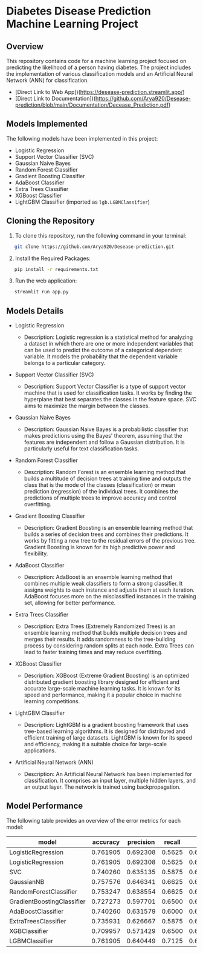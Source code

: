 # Diabetes Disease Prediction Machine Learning Project

## Overview

This repository contains code for a machine learning project focused on predicting the likelihood of a person having diabetes. The project includes the implementation of various classification models and an Artificial Neural Network (ANN) for classification.

- [Direct Link to Web App])(https://desease-prediction.streamlit.app/)
- [Direct Link to Documentation])(https://github.com/Arya920/Desease-prediction/blob/main/Documentation/Decease_Prediction.pdf)
## Models Implemented

The following models have been implemented in this project:

- Logistic Regression
- Support Vector Classifier (SVC)
- Gaussian Naive Bayes
- Random Forest Classifier
- Gradient Boosting Classifier
- AdaBoost Classifier
- Extra Trees Classifier
- XGBoost Classifier
- LightGBM Classifier (imported as `lgb.LGBMClassifier`)

## Cloning the Repository

1. To clone this repository, run the following command in your terminal:

```bash
   git clone https://github.com/Arya920/Desease-prediction.git
```

2. Install the Required Packages:
```bash
   pip install -r requirements.txt
```

3. Run the web application:
```bash
   streamlit run app.py
```

## Models Details

- Logistic Regression
  - Description: Logistic regression is a statistical method for analyzing a dataset in which there are one or more independent variables that can be used to predict the outcome of a categorical dependent variable. It models the probability that the dependent variable belongs to a particular category.

- Support Vector Classifier (SVC)
  - Description: Support Vector Classifier is a type of support vector machine that is used for classification tasks. It works by finding the hyperplane that best separates the classes in the feature space. SVC aims to maximize the margin between the classes.

- Gaussian Naive Bayes
  - Description: Gaussian Naive Bayes is a probabilistic classifier that makes predictions using the Bayes' theorem, assuming that the features are independent and follow a Gaussian distribution. It is particularly useful for text classification tasks.

- Random Forest Classifier
  - Description: Random Forest is an ensemble learning method that builds a multitude of decision trees at training time and outputs the class that is the mode of the classes (classification) or mean prediction (regression) of the individual trees. It combines the predictions of multiple trees to improve accuracy and control overfitting.

- Gradient Boosting Classifier
  - Description: Gradient Boosting is an ensemble learning method that builds a series of decision trees and combines their predictions. It works by fitting a new tree to the residual errors of the previous tree. Gradient Boosting is known for its high predictive power and flexibility.

- AdaBoost Classifier
  - Description: AdaBoost is an ensemble learning method that combines multiple weak classifiers to form a strong classifier. It assigns weights to each instance and adjusts them at each iteration. AdaBoost focuses more on the misclassified instances in the training set, allowing for better performance.

- Extra Trees Classifier
  - Description: Extra Trees (Extremely Randomized Trees) is an ensemble learning method that builds multiple decision trees and merges their results. It adds randomness to the tree-building process by considering random splits at each node. Extra Trees can lead to faster training times and may reduce overfitting.

- XGBoost Classifier
  - Description: XGBoost (Extreme Gradient Boosting) is an optimized distributed gradient boosting library designed for efficient and accurate large-scale machine learning tasks. It is known for its speed and performance, making it a popular choice in machine learning competitions.

- LightGBM Classifier
  - Description: LightGBM is a gradient boosting framework that uses tree-based learning algorithms. It is designed for distributed and efficient training of large datasets. LightGBM is known for its speed and efficiency, making it a suitable choice for large-scale applications.

- Artificial Neural Network (ANN)
  - Description: An Artificial Neural Network has been implemented for classification. It comprises an input layer, multiple hidden layers, and an output layer. The network is trained using backpropagation.

## Model Performance

The following table provides an overview of the error metrics for each model:

|  model                       |  accuracy   |  precision  |  recall   |  f1    |
|------------------------------|-------------|------------|----------|----------|
|  LogisticRegression          |  0.761905   |  0.692308  |  0.5625  |  0.620690|
|  LogisticRegression          |  0.761905   |  0.692308  |  0.5625  |  0.620690|
|  SVC                         |  0.740260   |  0.635135  |  0.5875  |  0.610390|
|  GaussianNB                  |  0.757576   |  0.646341  |  0.6625  |  0.654321|
|  RandomForestClassifier      |  0.753247   |  0.638554  |  0.6625  |  0.650307|
|  GradientBoostingClassifier  |  0.727273   |  0.597701  |  0.6500  |  0.622754|
|  AdaBoostClassifier          |  0.740260   |  0.631579  |  0.6000  |  0.615385|
|  ExtraTreesClassifier        |  0.735931   |  0.626667  |  0.5875  |  0.606452|
|  XGBClassifier               |  0.709957   |  0.571429  |  0.6500  |  0.608187|
|  LGBMClassifier              |  0.761905   |  0.640449  |  0.7125  |  0.674556|



